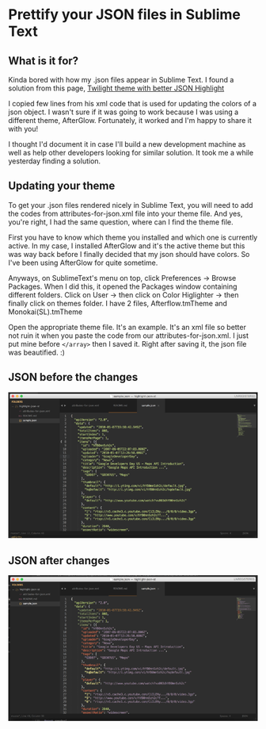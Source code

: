 # Prettify your JSON files in Sublime Text

## What is it for?

Kinda bored with how my .json files appear in Sublime Text. I found a solution from this page, [Twilight theme with better JSON Highlight](https://github.com/shaunakv1/twilight-tmTheme-better-json-highlight)

I copied few lines from his xml code that is used for updating the colors of a json object. I wasn't sure if it was going to work because I was using a different theme, AfterGlow. Fortunately, it worked and I'm happy to share it with you!

I thought I'd document it in case I'll build a new development machine as well as help other developers looking for similar solution. It took me a while yesterday finding a solution.

## Updating your theme

To get your .json files rendered nicely in Sublime Text, you will need to add the codes from attributes-for-json.xml file into your theme file. And yes, you're right, I had the same question, where can I find the theme file.

First you have to know which theme you installed and which one is currently active. In my case, I installed AfterGlow and it's the active theme but this was way back before I finally decided that my json should have colors. So I've been using AfterGlow for quite sometime.

Anyways, on SublimeText's menu on top, click Preferences -> Browse Packages. When I did this, it opened the Packages window containing different folders. Click on User -> then click on Color Higlighter -> then finally click on themes folder. I have 2 files, Afterflow.tmTheme and Monokai(SL).tmTheme

Open the appropriate theme file. It's an example. It's an xml file so better not ruin it when you paste the code from our attributes-for-json.xml. I just put mine before `</array>` then I saved it. Right after saving it, the json file was beautified. :)

## JSON before the changes
![Image of Before Changes](/before.png)

## JSON after changes
![Image of Before Changes](/after.png)

